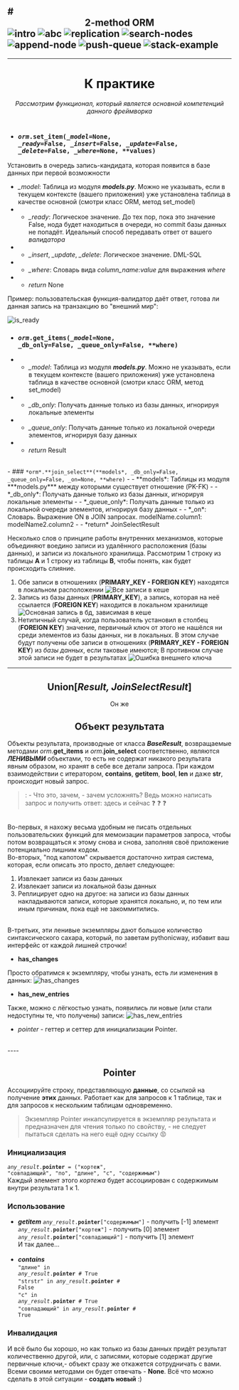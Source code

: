 #<center>2-method ORM</center>
![intro](readme_images/presentation/Презентация-1.png)
![abc](readme_images/presentation/Презентация-2.png)
![replication](readme_images/presentation/Презентация-3.png)
![search-nodes](readme_images/presentation/Презентация-4.png)
![append-node](readme_images/presentation/Презентация-5.png)
![push-queue](readme_images/presentation/Презентация-6.png)
![stack-example](readme_images/presentation/Презентация-7.png)
--------
--------
# <center>К практике</center>
*<center>Рассмотрим функционал, который является основной компетенций данного фреймворка</center>*
<br>
- ### <code>*orm*.**set_item**(*_model*=None, *_ready*=False, *_insert*=False, *_update*=False, *_delete*=False, *_where*=None, **values)</code>
Установить в очередь запись-кандидата, которая появится в базе данных при первой возможности
- *_model*: Таблица из модуля ***models.py***. Можно не указывать, если в текущем контексте (вашего приложения)
уже установлена таблица в качестве основной (смотри класс ORM, метод set_model)
- - *_ready*: Логическое значение. До тех пор, пока это значение False, нода будет находиться в очереди, 
но commit базы данных не попадёт. Идеальный способ передавать ответ от вашего *валидатора*
- - *_insert*, *_update*, *_delete*: Логическое значение. DML-SQL
- - *_where*: Словарь вида *column_name:value* для выражения *where*
- - *return* None

Пример: пользовательская функция-валидатор даёт ответ, готова ли данная запись на транзакцию во "внешний мир":

![is_ready](readme_images/is_ready.png)

- ### <code>*orm*.**get_items**(*_model*=None, _db_only=False, _queue_only=False, **where)</code>
- - *_model*: Таблица из модуля ***models.py***. Можно не указывать, если в текущем контексте (вашего приложения)
уже установлена таблица в качестве основной (смотри класс ORM, метод set_model)
- - *_db_only*: Получать данные только из базы данных, игнорируя локальные элементы
- - *_queue_only*: Получать данные только из локальной очереди элементов, игнорируя базу данных
- - *return* Result
<br>
- ### <code>*orm*.**join_select**(**models*, _db_only=False, _queue_only=False, _on=None, **where)</code>
- - **models*: Таблицы из модуля ***models.py*** между которыми существует отношение (PK-FK)
- - *_db_only*: Получать данные только из базы данных, игнорируя локальные элементы
- - *_queue_only*: Получать данные только из локальной очереди элементов, игнорируя базу данных
- - *_on*: Словарь. Выражение ON в JOIN запросах. modelName.column1: modelName2.column2
- - *return* JoinSelectResult

Несколько слов о принципе работы внутренних механизмов, 
которые объединяют воедино записи из удалённого расположения (базы данных), и записи из локального хранилища.
Рассмотрим 1 строку из таблицы **А** и 1 строку из таблицы **B**, чтобы понять, как будет происходить слияние. 
1. Обе записи в отношениях (**PRIMARY_KEY - FOREIGN KEY**) находятся в локальном расположении
![Все записи в кеше](readme_images/join_select/case2.png)
2. Запись из базы данных (**PRIMARY_KEY**), а запись, которая на неё ссылается (**FOREIGN KEY**) находится в локальном хранилище
![Основная запись в бд, зависимая в кеше](readme_images/join_select/case2.png)
3. Нетипичный случай, когда пользователь установил в столбец (**FOREIGN KEY**) значение,
первичный ключ от этого не нашёлся ни среди элементов из базы данных, ни в локальных.
В этом случае будут получены обе записи в отношениях (**PRIMARY_KEY - FOREIGN KEY**) из *базы данных*, если таковые имеются; 
В противном случае этой записи не будет в результатах
![Ошибка внешнего ключа](readme_images/join_select/bad_fk.png)
----

## <center>Union[*Result, JoinSelectResult*]</center>
<center>Он же</center>

## <center>Объект результата</center>
Объекты результата, производные от класса ***BaseResult***, возвращаемые методами *orm*.**get_items** и 
*orm*.**join_select** соответственно, являются ***ЛЕНИВЫМИ*** объектами, 
то есть не содержат никакого результата явным образом, но хранят в себе все детали запроса.
При каждом взаимодействии с итератором, __contains__, __getitem__, __bool__, __len__ и даже __str__, происходит новый запрос.
> : - Что это, зачем, - зачем усложнять? Ведь можно написать запрос и получить ответ: здесь и сейчас  :question:  :question:  :question:

<br>Во-первых, я нахожу весьма удобным не писать отдельных пользовательских функций для мемоизации параметров запроса, 
чтобы потом возвращаться к этому снова и снова, заполняя своё приложение потенциально лишним кодом.
<br>Во-вторых, "под капотом" скрывается достаточно хитрая система, которая, если описать это просто, делает следующее:
1. Извлекает записи из базы данных
2. Извлекает записи из локальной базы данных
3. Реплицирует одно на другое: на записи из базы данных накладываются записи, которые хранятся локально, и, по тем или иным причинам, пока ещё не закоммитились.

<br>В-третьих, эти ленивые экземпляры дают большое количество синтаксического сахара, который, по заветам pythonicway,
избавит ваш интерфейс от каждой лишней строчки!

* **has_changes**

Просто обратимся к экземпляру, чтобы узнать, есть ли изменения в данных:
![has_changes](readme_images/has_changes.png)

* **has_new_entries**

Также, можно с лёгкостью узнать, появились ли новые (или стали недоступны те, что получены) записи:
![has_new_entries](readme_images/has_new_entries.png)

* *pointer* - геттер и сеттер для инициализации Pointer.
<br>
----

## <center>Pointer</center>
Ассоциируйте строку, представляющую __данные__, со ссылкой на получение __этих__ данных.
Работает как для запросов к 1 таблице, так и для запросов к нескольким таблицам одновременно.
> Экземпляр Pointer инкапсулируется в экземпляр результата и предназначен для чтения только по свойству, - не следует пытаться сделать на него ещё одну ссылку :rage:<br>
### Инициализация<br>
<code>*any_result*.**pointer** = ("кортеж", "совпадающий", "по", "длине", "с", "содержимым")</code><br>
Каждый элемент этого *кортежа* будет ассоциирован с содержимым внутри результата 1 к 1.<br>
### Использование<br>
- *__getitem__*
<code>*any_result*.**pointer**["содержимым"]</code> - получить [-1] элемент<br>
<code>*any_result*.**pointer**["кортеж"]</code> - получить [0] элемент<br>
<code>*any_result*.**pointer**["совпадающий"]</code> - получить [1] элемент
<br>И так далее...<br><br>
- *__contains__*<br>
<code>"длине" in *any_result*.**pointer**  # True</code><br>
<code>"strstr" in *any_result*.**pointer**  # False</code><br>
<code>"с" in *any_result*.**pointer**  # True</code><br>
<code>"совпадающий" in *any_result*.**pointer**  # True</code><br>
### Инвалидация
И всё было бы хорошо, но как только из базы данных придёт результат количественно другой, или, с записями, которые содержат другие первичные ключи,- объект сразу же откажется сотрудничать с вами.
Всеми своими методами он будет отвечать - **None**.
Всё что можно сделать в этой ситуации - **создать новый** :)
